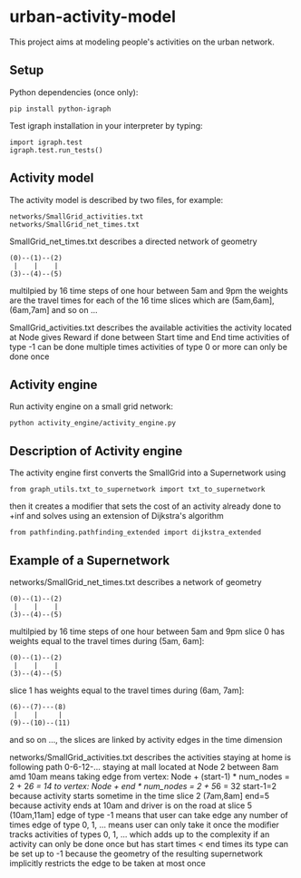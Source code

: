 # urban-activity-model
This project aims at modeling people's activities on the urban network.

Setup
-----
Python dependencies (once only):

	pip install python-igraph

Test igraph installation in your interpreter by typing:

	import igraph.test
	igraph.test.run_tests()

Activity model
-----

The activity model is described by two files, for example:

	networks/SmallGrid_activities.txt
	networks/SmallGrid_net_times.txt

SmallGrid_net_times.txt describes a directed network of geometry

	(0)--(1)--(2)
	 |    |    |
	(3)--(4)--(5)

multilpied by 16 time steps of one hour between 5am and 9pm
the weights are the travel times for each of the 16 time slices
which are (5am,6am], (6am,7am] and so on ...

SmallGrid_activities.txt describes the available activities
the activity located at Node gives Reward if done between Start time and End time
activities of type -1 can be done multiple times
activities of type 0 or more can only be done once

Activity engine
-----
Run activity engine on a small grid network:

	python activity_engine/activity_engine.py

Description of Activity engine
-----
The activity engine first converts the SmallGrid into a Supernetwork using

	from graph_utils.txt_to_supernetwork import txt_to_supernetwork

then it creates a modifier that sets the cost of an activity already done to +inf 
and solves using an extension of Dijkstra's algorithm
	
	from pathfinding.pathfinding_extended import dijkstra_extended

Example of a Supernetwork
-----
networks/SmallGrid_net_times.txt describes a network of geometry

	(0)--(1)--(2)
	 |    |    |
	(3)--(4)--(5)

multilpied by 16 time steps of one hour between 5am and 9pm
slice 0 has weights equal to the travel times during (5am, 6am]:

	(0)--(1)--(2)
	 |    |    |
	(3)--(4)--(5)

slice 1 has weights equal to the travel times during (6am, 7am]:

	(6)--(7)---(8)
	 |    |     |
	(9)--(10)--(11)

and so on ..., the slices are linked by activity edges in the time dimension

networks/SmallGrid_activities.txt describes the activities
staying at home is following path 0-6-12-...
staying at mall located at Node 2 between 8am amd 10am means taking edge
from vertex: Node + (start-1) * num_nodes = 2 + 2*6 = 14 
to vertex: Node + end * num_nodes = 2 + 5*6 = 32 
start-1=2 because activity starts sometime in the time slice 2 (7am,8am]
end=5 because activity ends at 10am and driver is on the road at slice 5 (10am,11am]
edge of type -1 means that user can take edge any number of times
edge of type 0, 1, ... means user can only take it once
the modifier tracks activities of types 0, 1, ... which adds up to the complexity
if an activity can only be done once but has start times < end times
its type can be set up to -1 because the geometry of the resulting supernetwork
implicitly restricts the edge to be taken at most once 
